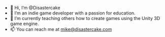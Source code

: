 - 👋 Hi, I’m @Disastercake
- 💞️ I’m an indie game developer with a passion for education.
- 🌱 I’m currently teaching others how to create games using the Unity 3D game engine.
- 📫 You can reach me at mike@disastercake.com

<!---
Disastercake/Disastercake is a ✨ special ✨ repository because its `README.md` (this file) appears on your GitHub profile.
You can click the Preview link to take a look at your changes.
--->
